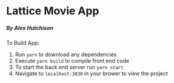 # Lattice Movie App
##### By Alex Hutchison

To Build App: 

1) Run `yarn` to download any dependencies
2) Execute `yarn build` to compile front end code
3) To start the back end server run `yarn start`
4) Navigate to `localhost:3030` in your brower to view the project
